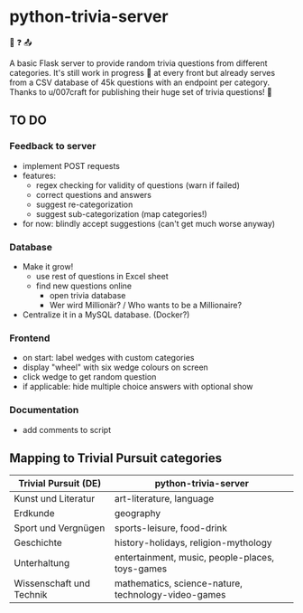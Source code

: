 # python-trivia-server
:snake: :question: :outbox_tray:

A basic Flask server to provide random trivia questions from different categories.
It's still work in progress :wrench: at every front but already serves from a CSV database of 45k questions with an endpoint per category.
Thanks to u/007craft for publishing their huge set of trivia questions! :wave:

## TO DO

### Feedback to server
- implement POST requests
- features:
  - regex checking for validity of questions (warn if failed)
  - correct questions and answers
  - suggest re-categorization
  - suggest sub-categorization (map categories!)
- for now: blindly accept suggestions (can't get much worse anyway)

### Database
- Make it grow!
  - use rest of questions in Excel sheet
  - find new questions online
    - open trivia database
    - Wer wird Millionär? / Who wants to be a Millionaire?
- Centralize it in a MySQL database. (Docker?)

### Frontend
- on start: label wedges with custom categories
- display "wheel" with six wedge colours on screen
- click wedge to get random question
- if applicable: hide multiple choice answers with optional show

### Documentation
- add comments to script

## Mapping to Trivial Pursuit categories
| Trivial Pursuit (DE)     | python-trivia-server                                |
|--------------------------|-----------------------------------------------------|
| Kunst und Literatur      | art-literature, language                            |
| Erdkunde                 | geography                                           |
| Sport und Vergnügen      | sports-leisure, food-drink                          |
| Geschichte               | history-holidays, religion-mythology                |
| Unterhaltung             | entertainment, music, people-places, toys-games     |
| Wissenschaft und Technik | mathematics, science-nature, technology-video-games |
